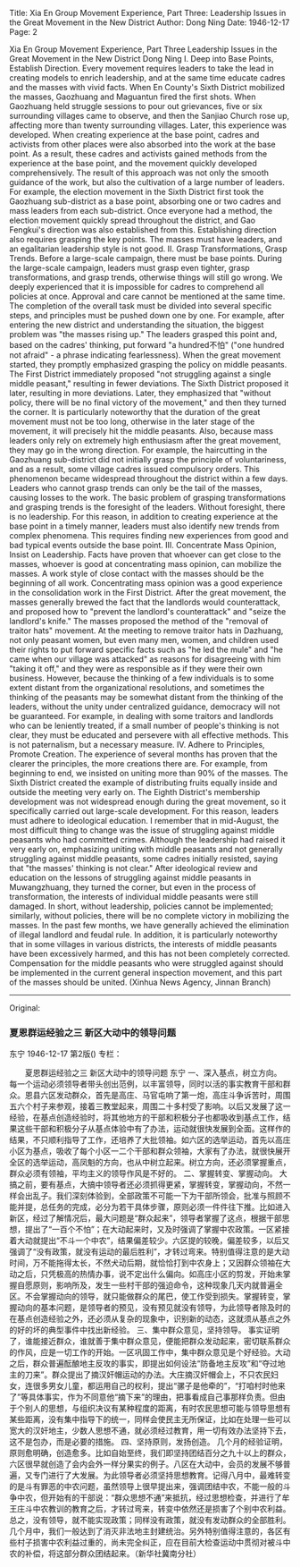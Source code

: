 Title: Xia En Group Movement Experience, Part Three: Leadership Issues in the Great Movement in the New District
Author: Dong Ning
Date: 1946-12-17
Page: 2

Xia En Group Movement Experience, Part Three
    Leadership Issues in the Great Movement in the New District
    Dong Ning
        I. Deep into Base Points, Establish Direction.
    Every movement requires leaders to take the lead in creating models to enrich leadership, and at the same time educate cadres and the masses with vivid facts. When En County's Sixth District mobilized the masses, Gaozhuang and Maguantun fired the first shots. When Gaozhuang held struggle sessions to pour out grievances, five or six surrounding villages came to observe, and then the Sanjiao Church rose up, affecting more than twenty surrounding villages. Later, this experience was developed. When creating experience at the base point, cadres and activists from other places were also absorbed into the work at the base point. As a result, these cadres and activists gained methods from the experience at the base point, and the movement quickly developed comprehensively. The result of this approach was not only the smooth guidance of the work, but also the cultivation of a large number of leaders. For example, the election movement in the Sixth District first took the Gaozhuang sub-district as a base point, absorbing one or two cadres and mass leaders from each sub-district. Once everyone had a method, the election movement quickly spread throughout the district, and Gao Fengkui's direction was also established from this. Establishing direction also requires grasping the key points. The masses must have leaders, and an egalitarian leadership style is not good.
            II. Grasp Transformations, Grasp Trends.
    Before a large-scale campaign, there must be base points. During the large-scale campaign, leaders must grasp even tighter, grasp transformations, and grasp trends, otherwise things will still go wrong. We deeply experienced that it is impossible for cadres to comprehend all policies at once. Approval and care cannot be mentioned at the same time. The completion of the overall task must be divided into several specific steps, and principles must be pushed down one by one. For example, after entering the new district and understanding the situation, the biggest problem was "the masses rising up." The leaders grasped this point and, based on the cadres' thinking, put forward "a hundred不怕" ("one hundred not afraid" - a phrase indicating fearlessness). When the great movement started, they promptly emphasized grasping the policy on middle peasants. The First District immediately proposed "not struggling against a single middle peasant," resulting in fewer deviations. The Sixth District proposed it later, resulting in more deviations. Later, they emphasized that "without policy, there will be no final victory of the movement," and then they turned the corner. It is particularly noteworthy that the duration of the great movement must not be too long, otherwise in the later stage of the movement, it will precisely hit the middle peasants. Also, because mass leaders only rely on extremely high enthusiasm after the great movement, they may go in the wrong direction. For example, the haircutting in the Gaozhuang sub-district did not initially grasp the principle of voluntariness, and as a result, some village cadres issued compulsory orders. This phenomenon became widespread throughout the district within a few days. Leaders who cannot grasp trends can only be the tail of the masses, causing losses to the work. The basic problem of grasping transformations and grasping trends is the foresight of the leaders. Without foresight, there is no leadership. For this reason, in addition to creating experience at the base point in a timely manner, leaders must also identify new trends from complex phenomena. This requires finding new experiences from good and bad typical events outside the base point.
            III. Concentrate Mass Opinion, Insist on Leadership.
    Facts have proven that whoever can get close to the masses, whoever is good at concentrating mass opinion, can mobilize the masses. A work style of close contact with the masses should be the beginning of all work. Concentrating mass opinion was a good experience in the consolidation work in the First District. After the great movement, the masses generally brewed the fact that the landlords would counterattack, and proposed how to "prevent the landlord's counterattack" and "seize the landlord's knife." The masses proposed the method of the "removal of traitor hats" movement. At the meeting to remove traitor hats in Dazhuang, not only peasant women, but even many men, women, and children used their rights to put forward specific facts such as "he led the mule" and "he came when our village was attacked" as reasons for disagreeing with him "taking it off," and they were as responsible as if they were their own business. However, because the thinking of a few individuals is to some extent distant from the organizational resolutions, and sometimes the thinking of the peasants may be somewhat distant from the thinking of the leaders, without the unity under centralized guidance, democracy will not be guaranteed. For example, in dealing with some traitors and landlords who can be leniently treated, if a small number of people's thinking is not clear, they must be educated and persevere with all effective methods. This is not paternalism, but a necessary measure.
            IV. Adhere to Principles, Promote Creation.
    The experience of several months has proven that the clearer the principles, the more creations there are. For example, from beginning to end, we insisted on uniting more than 90% of the masses. The Sixth District created the example of distributing fruits equally inside and outside the meeting very early on. The Eighth District's membership development was not widespread enough during the great movement, so it specifically carried out large-scale development. For this reason, leaders must adhere to ideological education. I remember that in mid-August, the most difficult thing to change was the issue of struggling against middle peasants who had committed crimes. Although the leadership had raised it very early on, emphasizing uniting with middle peasants and not generally struggling against middle peasants, some cadres initially resisted, saying that "the masses' thinking is not clear." After ideological review and education on the lessons of struggling against middle peasants in Muwangzhuang, they turned the corner, but even in the process of transformation, the interests of individual middle peasants were still damaged. In short, without leadership, policies cannot be implemented; similarly, without policies, there will be no complete victory in mobilizing the masses. In the past few months, we have generally achieved the elimination of illegal landlord and feudal rule. In addition, it is particularly noteworthy that in some villages in various districts, the interests of middle peasants have been excessively harmed, and this has not been completely corrected. Compensation for the middle peasants who were struggled against should be implemented in the current general inspection movement, and this part of the masses should be united. (Xinhua News Agency, Jinnan Branch)



<hr /> 

Original: 


### 夏恩群运经验之三  新区大动中的领导问题
东宁
1946-12-17
第2版()
专栏：

　　夏恩群运经验之三
    新区大动中的领导问题
    东宁
        一、深入基点，树立方向。
    每一个运动必须领导者带头创出范例，以丰富领导，同时以活的事实教育干部和群众。恩县六区发动群众，首先是高庄、马官屯响了第一炮，高庄斗争诉苦时，周围五六个村子来参观，接着三教堂起来，周围二十多村受了影响。以后又发展了这一经验，在基点创造经验时，将其他地方的干部和积极分子也都吸收到基点工作，结果这些干部和积极分子从基点体验中有了办法，运动就很快发展到全面。这样作的结果，不只顺利指导了工作，还培养了大批领袖。如六区的选举运动，首先以高庄小区为基点，吸收了每个小区一二个干部和群众领袖，大家有了办法，就很快展开全区的选举运动，高凤魁的方向，也从中树立起来。树立方向，还必须掌握重点，群众必须有领袖，平均主义的领导作风是不好的。
            二、掌握转变、掌握动向。
    大搞之前，要有基点，大搞中领导者还必须抓得更紧，掌握转变，掌握动向，不然一样会出乱子。我们深刻体验到，全部政策不可能一下为干部所领会，批准与照顾不能并提，总任务的完成，必分为若干具体步骤，原则必须一件件往下推。比如进入新区，经过了解情况后，最大问题是“群众起来”，领导者掌握了这点，根据干部思想，提出了“一百个不怕”；在大动起来时，又及时强调了掌握中农政策。一区紧接着大动就提出“不斗一个中农”，结果偏差较少。六区提的较晚，偏差较多，以后又强调了“没有政策，就没有运动的最后胜利”，才转过弯来。特别值得注意的是大动时间，万不能拖得太长，不然犬动后期，就恰恰打到中农身上；又因群众领袖在大动之后，只凭极高的热情办事，说不定出什么偏向。如高庄小区的剪发，开始未掌握自愿原则，影响所及，发生一些村干部的强迫命令，这种现象几天内就普遍全区。不会掌握动向的领导，就只能做群众的尾巴，使工作受到损失。掌握转变，掌握动向的基本问题，是领导者的预见，没有预见就没有领导，为此领导者除及时的在基点创造经验之外，还必须从复杂的现象中，识别新的动态，这就须从基点之外的好的坏的典型事件中找出新经验。
            三、集中群众意见，坚持领导。
    事实证明了，谁能接近群众，谁就善于集中群众意见，便能把群众发动起来，密切联系群众的作风，应是一切工作的开始。一区巩固工作中，集中群众意见是个好经验。大动之后，群众普遍酝酿地主反攻的事实，即提出如何设法“防备地主反攻”和“夺过地主的刀来”。群众提出了摘汉奸帽运动的办法。大庄摘汉奸帽会上，不只农民妇女，连很多男女儿童，都运用自己的权利，提出“骡子是他牵的”，“打咱村时他来了”等具体事实，作为不同意他“摘下来”的理由，把事看成自己事那样负责。但由于个别人的思想，与组织决议有某种程度的距离，有时农民思想可能与领导思想有某些距离，没有集中指导下的统一，同样会使民主无所保证，比如在处理一些可以宽大的汉奸地主，少数人思想不通，就必须经过教育，用一切有效办法坚持下去，这不是包办，而是必要的措施。
            四、坚持原则，发扬创造。
    几个月的经验证明，原则愈明确，创造愈多。比如自始至终，我们即坚持团结百分之九十以上的群众，六区很早就创造了会内会外一样分果实的例子。八区在大动中，会员的发展不够普遍，又专门进行了大发展。为此领导者必须坚持思想教育。记得八月中，最难转变的是斗有罪恶的中农问题，虽然领导上很早提出来，强调团结中农，不能一般的斗争中农，但开始有的干部说：“群众思想不通”来抵抗，经过思想检查，并进行了牟王庄斗中农教训的教育之后，才转过弯来，转变中依然还是损害了个别中农利益。总之，没有领导，就不能实现政策；同样没有政策，就没有发动群众的全部胜利。几个月中，我们一般达到了消灭非法地主封建统治。另外特别值得注意的，各区有些村子损害中农利益过重的，尚未完全纠正，应在目前大检查运动中贯彻对被斗中农的补偿，将这部分群众团结起来。（新华社冀南分社）
